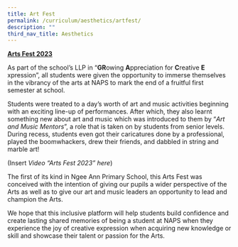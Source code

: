 ```yaml
---
title: Art Fest
permalink: /curriculum/aesthetics/artfest/
description: ""
third_nav_title: Aesthetics
---
```

<p>
    <strong><u>Arts Fest 2023</u></strong>
</p>
<p>
    As part of the school’s LLP in “<strong>GR</strong>owing
    <strong>A</strong>ppreciation  for <strong>C</strong>reative
    <strong>
        E
    </strong>
    xpression”, all students were given the opportunity  to immerse themselves
    in the vibrancy of the arts at NAPS to mark the end of a  fruitful first
    semester at school.
</p>
<p>
    Students were treated to a day’s worth of art and music  activities
    beginning with an exciting line-up of performances. After which, they  also
    learnt something new about art and music which was introduced to them by
    “<em>Art and Music Mentors</em>”, a role that is taken on by students from
    senior levels.  During recess, students even got their caricatures done by a
    professional, played  the boomwhackers, drew their friends, and dabbled in
    string and marble art!
</p>
<p>
    (Insert <em>Video “Arts Fest 2023” here</em>)
</p>
<p>
    The first of its kind in Ngee Ann Primary School, this Arts  Fest was
    conceived with the intention of giving our pupils a wider perspective  of
    the Arts as well as to give our art and music leaders an opportunity to lead
    and champion the Arts.
</p>
<p>
    We hope that this inclusive platform will help students  build confidence
    and create lasting shared memories of being a student at NAPS  when they
    experience the joy of creative expression when acquiring new  knowledge or
    skill and showcase their talent or passion for the Arts.
</p>